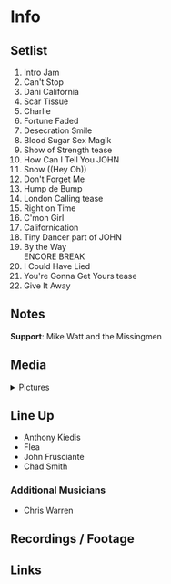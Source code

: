 # Info

## Setlist

1. Intro Jam
2. Can't Stop
3. Dani California
4. Scar Tissue
5. Charlie
6. Fortune Faded
7. Desecration Smile
8. Blood Sugar Sex Magik
9. Show of Strength tease
10. How Can I Tell You JOHN
11. Snow ((Hey Oh))
12. Don't Forget Me
13. Hump de Bump
14. London Calling tease
15. Right on Time
16. C'mon Girl
17. Californication
18. Tiny Dancer part of JOHN
19. By the Way
<br> ENCORE BREAK
20. I Could Have Lied
21. You're Gonna Get Yours tease
22. Give It Away

## Notes

**Support**: Mike Watt and the Missingmen

## Media 

<details>
  <summary>Pictures</summary>
  <!--<img alt="Setlist" title="Setlist" src="_.jpg" height="200" />
  <img alt="Flyer" title="Flyer" src="_.jpg" height="200" />
  <img alt="Clipper" title="Clipper" src="_.jpg" height="200" />
  <img alt="Ticket" title="Ticket" src="_.jpg" height="200" />
  -->
</details>

## Line Up

* Anthony Kiedis
* Flea
* John Frusciante
* Chad Smith

### Additional Musicians

* Chris Warren

## Recordings / Footage

## Links
